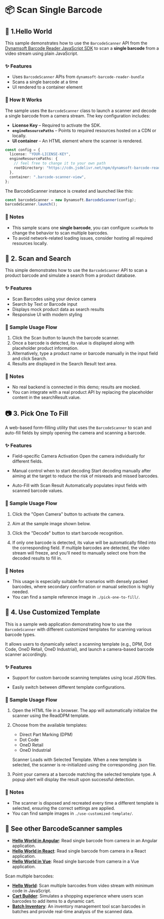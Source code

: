# 📦 Scan Single Barcode

## 🚀 1.Hello World

This sample demonstrates how to use the `BarcodeScanner` API from the [Dynamsoft Barcode Reader JavaScript SDK](https://www.dynamsoft.com/barcode-reader/docs/web/programming/javascript/) to scan a **single barcode** from a video stream using plain JavaScript.

### ✨ Features

- Uses `BarcodeScanner` APIs from `dynamsoft-barcode-reader-bundle`
- Scans a single barcode at a time
- UI rendered to a container element

### 🔧 How It Works

The sample uses the `BarcodeScanner` class to launch a scanner and decode a single barcode from a camera stream. The key configuration includes:

- **License Key** – Required to activate the SDK.
- **`engineResourcePaths`** – Points to required resources hosted on a CDN or locally.
- **UI container** – An HTML element where the scanner is rendered.

```ts
const config = {
  license: "YOUR-LICENSE-KEY",
  engineResourcePaths: {
    // feel free to change it to your own path
    rootDirectory: "https://cdn.jsdelivr.net/npm/dynamsoft-barcode-reader-bundle@11.0.6000/dist/",
  },
  container: ".barcode-scanner-view",
};
```

The BarcodeScanner instance is created and launched like this:

```ts
const barcodeScanner = new Dynamsoft.BarcodeScanner(config);
barcodeScanner.launch();
```

### 📌 Notes

- This sample scans one **single barcode**, you can configure `scanMode` to change the behavior to scan multiple barcodes.
- To avoid network-related loading issues, consider hosting all required resources locally.

## 🛒 2. Scan and Search

This simple demonstrates how to use the `BarcodeScanner` API to scan a product barcode and simulate a search from a product database.

### ✨ Features

- Scan Barcodes using your device camera
- Search by Text or Barcode input
- Displays mock product data as search results
- Responsive UI with modern styling

### 🔄 Sample Usage Flow

1. Click the Scan button to launch the barcode scanner.
2. Once a barcode is detected, its value is displayed along with placeholder product information.
3. Alternatively, type a product name or barcode manually in the input field and click Search.
4. Results are displayed in the Search Result text area.

### 📌 Notes

- No real backend is connected in this demo; results are mocked.
- You can integrate with a real product API by replacing the placeholder content in the searchResult.value.

## 📷 3. Pick One To Fill

A web-based form-filling utility that uses the `BarcodeScanner` to scan and auto-fill fields by simply opening the camera and scanning a barcode.

### ✨ Features

- Field-specific Camera Activation
Open the camera individually for different fields.

- Manual control when to start decoding
Start decoding manually after aiming at the target to reduce the risk of misreads and missed barcodes.

- Auto-Fill with Scan Result
Automatically populates input fields with scanned barcode values.

### 🔄 Sample Usage Flow

1. Click the "Open Camera" button to activate the camera.

2. Aim at the sample image shown below.

3. Click the "Decode" button to start barcode recognition.

4. If only one barcode is detected, its value will be automatically filled into the corresponding field.
   If multiple barcodes are detected, the video stream will freeze, and you’ll need to manually select one from the decoded results to fill in.

### 📌 Notes

- This usage is especially suitable for scenarios with densely packed barcodes, where secondary confirmation or manual selection is highly needed.
- You can find a sample reference image in `./pick-one-to-fill/`.

## 🎥 4. Use Customized Template

This is a sample web application demonstrating how to use the `BarcodeScanner` with different customized templates for scanning various barcode types.

It allows users to dynamically select a scanning template (e.g., DPM, Dot Code, OneD Retail, OneD Industrial), and launch a camera-based barcode scanner accordingly.

### ✨ Features

- Support for custom barcode scanning templates using local JSON files.

- Easily switch between different template configurations.

### 🔄 Sample Usage Flow

1. Open the HTML file in a browser. The app will automatically initialize the scanner using the ReadDPM template.

2. Choose from the available templates:
    - Direct Part Marking (DPM)
    - Dot Code
    - OneD Retail
    - OneD Industrial

    Scanner Loads with Selected Template. When a new template is selected, the scanner is re-initialized using the corresponding .json file.

3. Point your camera at a barcode matching the selected template type. A popup alert will display the result upon successful detection.

### 📌 Notes

- The scanner is disposed and recreated every time a different template is selected, ensuring the correct settings are applied.
- You can find sample images in `./use-customized-template/`.

## 📄 See other BarcodeScanner samples

* [**Hello World in Angular**](https://github.com/Dynamsoft/barcode-reader-javascript-samples/tree/main/barcode-scanner-api-samples/scan-single-barcode/angular): Read single barcode from camera in an Angular application.
* [**Hello World in React**](https://github.com/Dynamsoft/barcode-reader-javascript-samples/tree/main/barcode-scanner-api-samples/scan-single-barcode/react): Read single barcode from camera in a React application.
* [**Hello World in Vue**](https://github.com/Dynamsoft/barcode-reader-javascript-samples/tree/main/barcode-scanner-api-samples/scan-single-barcode/vue): Read single barcode from camera in a Vue application.

Scan multiple barcodes:

* [**Hello World**](https://github.com/Dynamsoft/barcode-reader-javascript-samples/tree/main/barcode-scanner-api-samples/scan-multiple-barcodes): Scan multiple barcodes from video stream with minimum code in JavaScript.
* [**Cart Builder**](https://github.com/Dynamsoft/barcode-reader-javascript-samples/tree/main/barcode-scanner-api-samples/scan-multiple-barcodes): Simulates a shopping experience where users scan barcodes to add items to a dynamic cart.
* [**Batch Inventory**](https://github.com/Dynamsoft/barcode-reader-javascript-samples/blob/main/barcode-scanner-api-samples/scan-multiple-barcodes/batch-inventory/index.html): An inventory management tool scan barcodes in batches and provide real-time analysis of the scanned data.